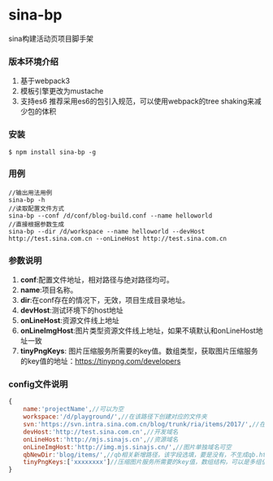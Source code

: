 # sina-bp
sina构建活动页项目脚手架

### 版本环境介绍 ###
1. 基于webpack3
1. 模板引擎更改为mustache
1. 支持es6 推荐采用es6的包引入规范，可以使用webpack的tree shaking来减少包的体积

### 安装 ###
```
$ npm install sina-bp -g
```

### 用例 ###
```
//输出用法用例
sina-bp -h
//读取配置文件方式
sina-bp --conf /d/conf/blog-build.conf --name helloworld
//直接根据参数生成
sina-bp --dir /d/workspace --name helloworld --devHost http://test.sina.com.cn --onLineHost http://test.sina.com.cn
```

### 参数说明 ###
1. **conf**:配置文件地址，相对路径与绝对路径均可。
2. **name**:项目名称。
3. **dir**:在conf存在的情况下，无效，项目生成目录地址。
4. **devHost**:测试环境下的host地址
5. **onLineHost**:资源文件线上地址
6. **onLineImgHost**:图片类型资源文件线上地址，如果不填默认和onLineHost地址一致
7. **tinyPngKeys**: 图片压缩服务所需要的key值。数组类型，获取图片压缩服务的key值的地址：https://tinypng.com/developers 

### config文件说明 ###
```js
{
    name:'projectName',//可以为空
    workspace:'/d/playground/',//在该路径下创建对应的文件夹
    svn:'https://svn.intra.sina.com.cn/blog/trunk/ria/items/2017/',//在该svn下创建项目，可空，目前仅接受已年份结尾的svn地址
    devHost:'http://test.sina.com.cn',//开发域名
    onLineHost:'http://mjs.sinajs.cn',//资源域名
    onLineImgHost:'http://img.mjs.sinajs.cn/',//图片单独域名可空
    qbNewDir:'blog/items/',//qb相关新增路径，该字段选填，要是没有，不生成qb.html文件
    tinyPngKeys:['xxxxxxxx']//压缩图片服务所需要的key值，数组结构，可以是多组值，可空，申请地址为：https://tinypng.com/developers
}
```
